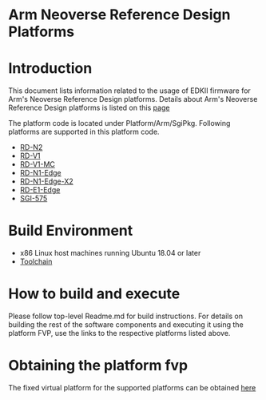 Arm Neoverse Reference Design Platforms
=======================================

# Introduction

This document lists information related to the usage of EDKII firmware for Arm's
Neoverse Reference Design platforms. Details about Arm's Neoverse Reference
Design platforms is listed on this [page](https://gitlab.arm.com/arm-reference-solutions/arm-reference-solutions-docs/-/tree/master/docs/infra)

The platform code is located under Platform/Arm/SgiPkg. Following platforms are
supported in this platform code.

- [RD-N2](https://gitlab.arm.com/arm-reference-solutions/arm-reference-solutions-docs/-/tree/master/docs/infra/rdn2)
- [RD-V1](https://gitlab.arm.com/arm-reference-solutions/arm-reference-solutions-docs/-/tree/master/docs/infra/rdv1)
- [RD-V1-MC](https://gitlab.arm.com/arm-reference-solutions/arm-reference-solutions-docs/-/tree/master/docs/infra/rdv1mc)
- [RD-N1-Edge](https://gitlab.arm.com/arm-reference-solutions/arm-reference-solutions-docs/-/tree/master/docs/infra/rdn1edge)
- [RD-N1-Edge-X2](https://gitlab.arm.com/arm-reference-solutions/arm-reference-solutions-docs/-/tree/master/docs/infra/rdn1edgex2)
- [RD-E1-Edge](https://gitlab.arm.com/arm-reference-solutions/arm-reference-solutions-docs/-/tree/master/docs/infra/rde1edge)
- [SGI-575](https://gitlab.arm.com/arm-reference-solutions/arm-reference-solutions-docs/-/tree/master/docs/infra/sgi575)

# Build Environment

- x86 Linux host machines running Ubuntu 18.04 or later
- [Toolchain](https://developer.arm.com/-/media/Files/downloads/gnu-a/8.3-2019.03/binrel/gcc-arm-8.3-2019.03-x86_64-aarch64-linux-gnu.tar.xz)

# How to build and execute

Please follow top-level Readme.md for build instructions. For details on building
the rest of the software components and executing it using the platform FVP, use
the links to the respective platforms listed above.

# Obtaining the platform fvp

The fixed virtual platform for the supported platforms can be obtained
[here](https://developer.arm.com/tools-and-software/open-source-software/arm-platforms-software/arm-ecosystem-fvps)
